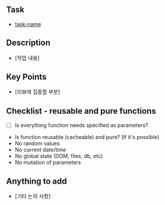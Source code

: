 ## Task

- [task-name](task-url)

## Description

- [작업 내용]

## Key Points

- [리뷰에 집중할 부분]

## Checklist - reusable and pure functions

- [ ] Is everything function needs specified as parameters?
- Is function reusable (cacheable) and pure? (If it's possible)
- No random values
- No current date/time
- No global state (DOM, files, db, etc)
- No mutation of parameters

## Anything to add

- [기타 논의 사항]

